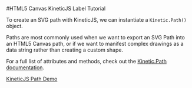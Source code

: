 
#HTML5 Canvas KineticJS Label Tutorial

To create an SVG path with KineticJS, we can instantiate a `Kinetic.Path()` object.

Paths are most commonly used when we want to export an SVG Path into an HTML5 Canvas path, or if we want to manifest complex drawings as a data string rather than creating a custom shape.

For a full list of attributes and methods, check out the [Kinetic.Path documentation](http://lavrton.github.io/KineticJS/api/Kinetic.Path.html).

<a class="jsbin-embed" href="http://jsbin.com/xewana/1/embed?js,output">KineticJS Path Demo</a><script src="http://static.jsbin.com/js/embed.js"></script>
